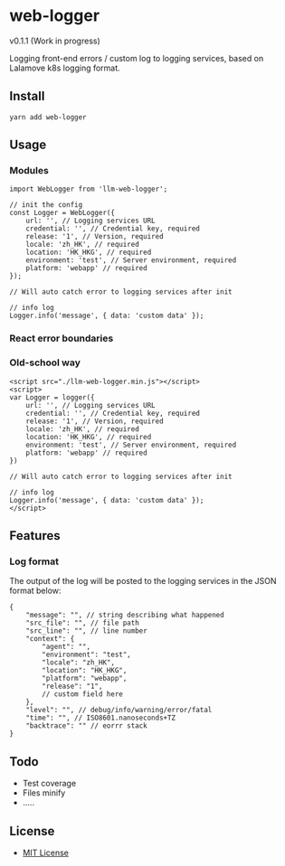 # web-logger
v0.1.1 (Work in progress)

Logging front-end errors / custom log to logging services, based on Lalamove k8s logging format.

## Install
```
yarn add web-logger
```

## Usage
### Modules
```
import WebLogger from 'llm-web-logger';

// init the config
const Logger = WebLogger({
    url: '', // Logging services URL
    credential: '', // Credential key, required
    release: '1', // Version, required
    locale: 'zh_HK', // required
    location: 'HK_HKG', // required
    environment: 'test', // Server environment, required
    platform: 'webapp' // required
});

// Will auto catch error to logging services after init

// info log
Logger.info('message', { data: 'custom data' });
```
### React error boundaries

### Old-school way
```
<script src="./llm-web-logger.min.js"></script>
<script>
var Logger = logger({
    url: '', // Logging services URL
    credential: '', // Credential key, required
    release: '1', // Version, required
    locale: 'zh_HK', // required
    location: 'HK_HKG', // required
    environment: 'test', // Server environment, required
    platform: 'webapp' // required
})

// Will auto catch error to logging services after init

// info log
Logger.info('message', { data: 'custom data' });
</script>
```

## Features
### Log format

The output of the log will be posted to the logging services in the JSON format below:
```
{
    "message": "", // string describing what happened
    "src_file": "", // file path
    "src_line": "", // line number
    "context": {
        "agent": "",
        "environment": "test",
        "locale": "zh_HK",
        "location": "HK_HKG",
        "platform": "webapp",
        "release": "1",
        // custom field here
    },
    "level": "", // debug/info/warning/error/fatal
    "time": "", // ISO8601.nanoseconds+TZ
    "backtrace": "" // eorrr stack
}
```
## Todo
* Test coverage
* Files minify
* .....

## License
- [MIT License](LICENSES.md)
